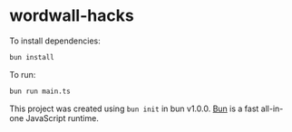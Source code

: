 # wordwall-hacks

To install dependencies:

```bash
bun install
```

To run:

```bash
bun run main.ts
```

This project was created using `bun init` in bun v1.0.0. [Bun](https://bun.sh) is a fast all-in-one JavaScript runtime.
